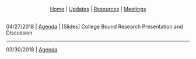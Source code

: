 <p align="center">
 <a href="https://scools.github.io/Home/">Home</a>  |
 <a href="https://scools.github.io/Updates/">Updates</a>  |
 <a href="https://scools.github.io/Resources/">Resources</a>  |
 <a href="https://scools.github.io/Meetings/">Meetings</a>
<br><br>
</p>



04/27/2018 | [Agenda]() | [Slides]
College Bound Research Presentation and Discussion

***

03/30/2018 | [Agenda](https://github.com/scools/Meetings/blob/master/2018-03-30%20Network%20Agenda.docx.pdf)
